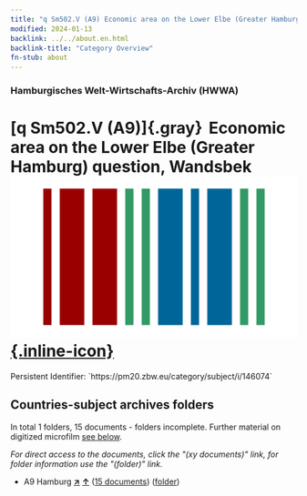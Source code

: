 ```yaml
---
title: "q Sm502.V (A9) Economic area on the Lower Elbe (Greater Hamburg) question, Wandsbek"
modified: 2024-01-13
backlink: ../../about.en.html
backlink-title: "Category Overview"
fn-stub: about
---
```


### Hamburgisches Welt-Wirtschafts-Archiv (HWWA)

# [q Sm502.V (A9)]{.gray}&#8201; Economic area on the Lower Elbe (Greater Hamburg) question, Wandsbek &#160; [![Wikidata](/images/Wikidata-logo.svg "Wikidata"){.inline-icon}](http://www.wikidata.org/entity/Q104711432)

<div class="hint">Persistent Identifier: `https://pm20.zbw.eu/category/subject/i/146074`</div>







## Countries-subject archives folders







In total 1 folders, 15 documents - folders incomplete. Further material on digitized microfilm [see below](#filmsections).

_For direct access to the documents, click the "(xy documents)" link, for folder information use the "(folder)" link._


- A9 Hamburg [**&nearr;**](../../../geo/i/140905/about.en.html "Hamburg (all folders)") [**&uarr;**](../../../geo/about.en.html#A9 "Country category system") (<a href="https://pm20.zbw.eu/iiifview/folder/sh/140905,146074" title="about: Hamburg : Economic area on the Lower Elbe (Greater Hamburg) question, Wandsbek" target="_blank">15 documents</a>) ([folder](../../../../folder/sh/1409xx/140905/1460xx/146074/about.en.html))



<a id="filmsections" />













